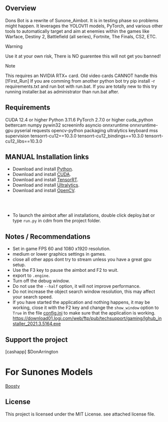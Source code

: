 
## Overview
Dons Bot is a rewrite of Sunone_Aimbot. It is in testing phase so problems might happen. It leverages the YOLOV11 models, PyTorch, and various other tools to automatically target and aim at enemies within the games like Warface, Destiny 2, Battlefield (all series), Fortnite, The Finals, CS2, ETC.
> [!WARNING]
> Use it at your own risk, There is NO guarentee this will not get you banned!

> [!NOTE]
> This requires an NVIDIA RTX+ card. Old video cards CANNOT handle this
> [!First_Run]
> If you are comming from another python bot try pip install -r requirements.txt and run bot with run.bat.
> If you are totally new to this try running installer.bat as administrator than run.bat after.


## Requirements
  CUDA 12.4 or higher
  Python 3.11.6
  PyTorch 2.7.0 or higher
  cuda_python
  bettercam
  numpy
  pywin32
  screeninfo
  asyncio
  onnxruntime
  onnxruntime-gpu
  pyserial
  requests
  opencv-python
  packaging
  ultralytics
  keyboard
  mss
  supervision
  tensorrt-cu12==10.3.0
  tensorrt-cu12_bindings==10.3.0
  tensorrt-cu12_libs==10.3.0


## MANUAL Installation links
- Download and install [Python](https://www.python.org/downloads/).
- Download and install [CUDA](https://developer.nvidia.com/cuda-toolkit).
- Download and install [TensorRT](https://developer.nvidia.com/tensorrt).
- Download and install [Ultralytics](https://github.com/ultralytics/yolov5).
- Download and install [OpenCV](https://pypi.org/project/opencv-python/).

<br></br>
- To launch the aimbot after all installations, double click deploy.bat or type `run.py` in cdm from the project folder.



## Notes / Recommendations
- Set in game FPS 60 and 1080 x1920 resolution.
- medium or lower graphics settings in games.
- close all other apps dont try to stream unless you have a great gpu setup.
- Use the F3 key to pause the aimbot and F2 to wuit.
- export to `.engine`.
- Turn off the debug window.
- Do not use the `--half` option, it will not improve performance.
- Do not increase the object search window resolution, this may affect your search speed.
- If you have started the application and nothing happens, it may be working, close it with the F2 key and change the `show_window` option to `True` in the file [config.ini](https://github.com/SunOner/sunone_aimbot/blob/main/config.ini) to make sure that the application is working.
https://download01.logi.com/web/ftp/pub/techsupport/gaming/lghub_installer_2021.3.5164.exe
## Support the project
[cashapp] $DonArrington

# For Sunones Models
[Boosty](https://boosty.to/sunone)

## License
This project is licensed under the MIT License. see attached license file.
